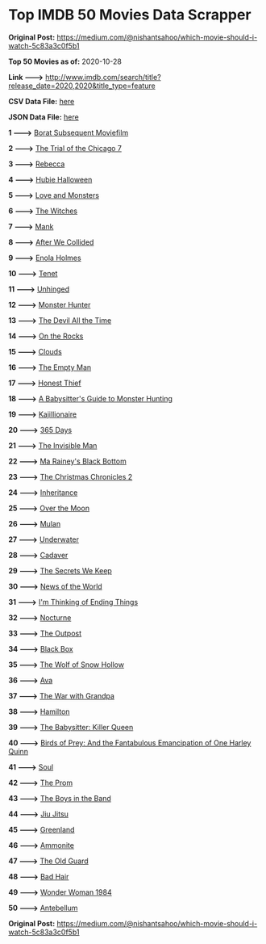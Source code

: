 # Top IMDB 50 Movies Data Scrapper

**Original Post:** https://medium.com/@nishantsahoo/which-movie-should-i-watch-5c83a3c0f5b1

**Top 50 Movies as of:** 2020-10-28

**Link --->** http://www.imdb.com/search/title?release_date=2020,2020&title_type=feature

**CSV Data File:** [here](/Data/data.csv)

**JSON Data File:** [here](/Data/data.json)

**1 --->** [Borat Subsequent Moviefilm](https://www.imdb.com/title/tt13143964/?ref_=adv_li_tt)

**2 --->** [The Trial of the Chicago 7](https://www.imdb.com/title/tt1070874/?ref_=adv_li_tt)

**3 --->** [Rebecca](https://www.imdb.com/title/tt2235695/?ref_=adv_li_tt)

**4 --->** [Hubie Halloween](https://www.imdb.com/title/tt10682266/?ref_=adv_li_tt)

**5 --->** [Love and Monsters](https://www.imdb.com/title/tt2222042/?ref_=adv_li_tt)

**6 --->** [The Witches](https://www.imdb.com/title/tt0805647/?ref_=adv_li_tt)

**7 --->** [Mank](https://www.imdb.com/title/tt10618286/?ref_=adv_li_tt)

**8 --->** [After We Collided](https://www.imdb.com/title/tt10362466/?ref_=adv_li_tt)

**9 --->** [Enola Holmes](https://www.imdb.com/title/tt7846844/?ref_=adv_li_tt)

**10 --->** [Tenet](https://www.imdb.com/title/tt6723592/?ref_=adv_li_tt)

**11 --->** [Unhinged](https://www.imdb.com/title/tt10059518/?ref_=adv_li_tt)

**12 --->** [Monster Hunter](https://www.imdb.com/title/tt6475714/?ref_=adv_li_tt)

**13 --->** [The Devil All the Time](https://www.imdb.com/title/tt7395114/?ref_=adv_li_tt)

**14 --->** [On the Rocks](https://www.imdb.com/title/tt9606374/?ref_=adv_li_tt)

**15 --->** [Clouds](https://www.imdb.com/title/tt6473066/?ref_=adv_li_tt)

**16 --->** [The Empty Man](https://www.imdb.com/title/tt5867314/?ref_=adv_li_tt)

**17 --->** [Honest Thief](https://www.imdb.com/title/tt1838556/?ref_=adv_li_tt)

**18 --->** [A Babysitter's Guide to Monster Hunting](https://www.imdb.com/title/tt4844150/?ref_=adv_li_tt)

**19 --->** [Kajillionaire](https://www.imdb.com/title/tt8143990/?ref_=adv_li_tt)

**20 --->** [365 Days](https://www.imdb.com/title/tt10886166/?ref_=adv_li_tt)

**21 --->** [The Invisible Man](https://www.imdb.com/title/tt1051906/?ref_=adv_li_tt)

**22 --->** [Ma Rainey's Black Bottom](https://www.imdb.com/title/tt10514222/?ref_=adv_li_tt)

**23 --->** [The Christmas Chronicles 2](https://www.imdb.com/title/tt11057644/?ref_=adv_li_tt)

**24 --->** [Inheritance](https://www.imdb.com/title/tt7923220/?ref_=adv_li_tt)

**25 --->** [Over the Moon](https://www.imdb.com/title/tt7488208/?ref_=adv_li_tt)

**26 --->** [Mulan](https://www.imdb.com/title/tt4566758/?ref_=adv_li_tt)

**27 --->** [Underwater](https://www.imdb.com/title/tt5774060/?ref_=adv_li_tt)

**28 --->** [Cadaver](https://www.imdb.com/title/tt11284280/?ref_=adv_li_tt)

**29 --->** [The Secrets We Keep](https://www.imdb.com/title/tt9252488/?ref_=adv_li_tt)

**30 --->** [News of the World](https://www.imdb.com/title/tt6878306/?ref_=adv_li_tt)

**31 --->** [I'm Thinking of Ending Things](https://www.imdb.com/title/tt7939766/?ref_=adv_li_tt)

**32 --->** [Nocturne](https://www.imdb.com/title/tt11044858/?ref_=adv_li_tt)

**33 --->** [The Outpost](https://www.imdb.com/title/tt3833480/?ref_=adv_li_tt)

**34 --->** [Black Box](https://www.imdb.com/title/tt12298506/?ref_=adv_li_tt)

**35 --->** [The Wolf of Snow Hollow](https://www.imdb.com/title/tt11140488/?ref_=adv_li_tt)

**36 --->** [Ava](https://www.imdb.com/title/tt8784956/?ref_=adv_li_tt)

**37 --->** [The War with Grandpa](https://www.imdb.com/title/tt4532038/?ref_=adv_li_tt)

**38 --->** [Hamilton](https://www.imdb.com/title/tt8503618/?ref_=adv_li_tt)

**39 --->** [The Babysitter: Killer Queen](https://www.imdb.com/title/tt11024272/?ref_=adv_li_tt)

**40 --->** [Birds of Prey: And the Fantabulous Emancipation of One Harley Quinn](https://www.imdb.com/title/tt7713068/?ref_=adv_li_tt)

**41 --->** [Soul](https://www.imdb.com/title/tt2948372/?ref_=adv_li_tt)

**42 --->** [The Prom](https://www.imdb.com/title/tt10161886/?ref_=adv_li_tt)

**43 --->** [The Boys in the Band](https://www.imdb.com/title/tt10199914/?ref_=adv_li_tt)

**44 --->** [Jiu Jitsu](https://www.imdb.com/title/tt9624766/?ref_=adv_li_tt)

**45 --->** [Greenland](https://www.imdb.com/title/tt7737786/?ref_=adv_li_tt)

**46 --->** [Ammonite](https://www.imdb.com/title/tt7983894/?ref_=adv_li_tt)

**47 --->** [The Old Guard](https://www.imdb.com/title/tt7556122/?ref_=adv_li_tt)

**48 --->** [Bad Hair](https://www.imdb.com/title/tt4798836/?ref_=adv_li_tt)

**49 --->** [Wonder Woman 1984](https://www.imdb.com/title/tt7126948/?ref_=adv_li_tt)

**50 --->** [Antebellum](https://www.imdb.com/title/tt10065694/?ref_=adv_li_tt)

**Original Post:** https://medium.com/@nishantsahoo/which-movie-should-i-watch-5c83a3c0f5b1
